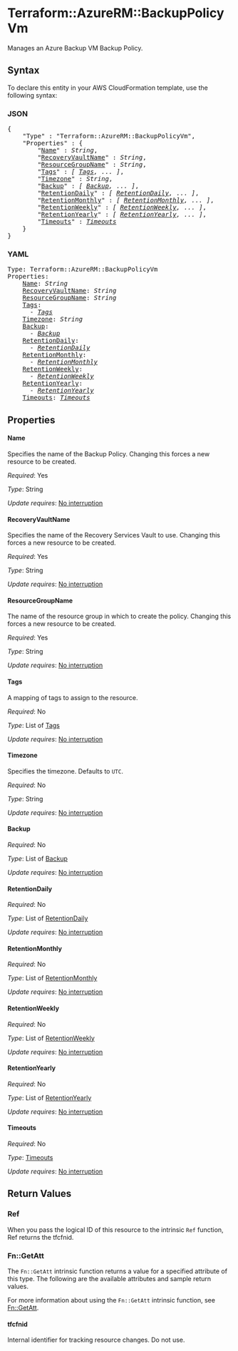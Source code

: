 # Terraform::AzureRM::BackupPolicyVm

Manages an Azure Backup VM Backup Policy.

## Syntax

To declare this entity in your AWS CloudFormation template, use the following syntax:

### JSON

<pre>
{
    "Type" : "Terraform::AzureRM::BackupPolicyVm",
    "Properties" : {
        "<a href="#name" title="Name">Name</a>" : <i>String</i>,
        "<a href="#recoveryvaultname" title="RecoveryVaultName">RecoveryVaultName</a>" : <i>String</i>,
        "<a href="#resourcegroupname" title="ResourceGroupName">ResourceGroupName</a>" : <i>String</i>,
        "<a href="#tags" title="Tags">Tags</a>" : <i>[ <a href="tags.md">Tags</a>, ... ]</i>,
        "<a href="#timezone" title="Timezone">Timezone</a>" : <i>String</i>,
        "<a href="#backup" title="Backup">Backup</a>" : <i>[ <a href="backup.md">Backup</a>, ... ]</i>,
        "<a href="#retentiondaily" title="RetentionDaily">RetentionDaily</a>" : <i>[ <a href="retentiondaily.md">RetentionDaily</a>, ... ]</i>,
        "<a href="#retentionmonthly" title="RetentionMonthly">RetentionMonthly</a>" : <i>[ <a href="retentionmonthly.md">RetentionMonthly</a>, ... ]</i>,
        "<a href="#retentionweekly" title="RetentionWeekly">RetentionWeekly</a>" : <i>[ <a href="retentionweekly.md">RetentionWeekly</a>, ... ]</i>,
        "<a href="#retentionyearly" title="RetentionYearly">RetentionYearly</a>" : <i>[ <a href="retentionyearly.md">RetentionYearly</a>, ... ]</i>,
        "<a href="#timeouts" title="Timeouts">Timeouts</a>" : <i><a href="timeouts.md">Timeouts</a></i>
    }
}
</pre>

### YAML

<pre>
Type: Terraform::AzureRM::BackupPolicyVm
Properties:
    <a href="#name" title="Name">Name</a>: <i>String</i>
    <a href="#recoveryvaultname" title="RecoveryVaultName">RecoveryVaultName</a>: <i>String</i>
    <a href="#resourcegroupname" title="ResourceGroupName">ResourceGroupName</a>: <i>String</i>
    <a href="#tags" title="Tags">Tags</a>: <i>
      - <a href="tags.md">Tags</a></i>
    <a href="#timezone" title="Timezone">Timezone</a>: <i>String</i>
    <a href="#backup" title="Backup">Backup</a>: <i>
      - <a href="backup.md">Backup</a></i>
    <a href="#retentiondaily" title="RetentionDaily">RetentionDaily</a>: <i>
      - <a href="retentiondaily.md">RetentionDaily</a></i>
    <a href="#retentionmonthly" title="RetentionMonthly">RetentionMonthly</a>: <i>
      - <a href="retentionmonthly.md">RetentionMonthly</a></i>
    <a href="#retentionweekly" title="RetentionWeekly">RetentionWeekly</a>: <i>
      - <a href="retentionweekly.md">RetentionWeekly</a></i>
    <a href="#retentionyearly" title="RetentionYearly">RetentionYearly</a>: <i>
      - <a href="retentionyearly.md">RetentionYearly</a></i>
    <a href="#timeouts" title="Timeouts">Timeouts</a>: <i><a href="timeouts.md">Timeouts</a></i>
</pre>

## Properties

#### Name

Specifies the name of the Backup Policy. Changing this forces a new resource to be created.

_Required_: Yes

_Type_: String

_Update requires_: [No interruption](https://docs.aws.amazon.com/AWSCloudFormation/latest/UserGuide/using-cfn-updating-stacks-update-behaviors.html#update-no-interrupt)

#### RecoveryVaultName

Specifies the name of the Recovery Services Vault to use. Changing this forces a new resource to be created.

_Required_: Yes

_Type_: String

_Update requires_: [No interruption](https://docs.aws.amazon.com/AWSCloudFormation/latest/UserGuide/using-cfn-updating-stacks-update-behaviors.html#update-no-interrupt)

#### ResourceGroupName

The name of the resource group in which to create the policy. Changing this forces a new resource to be created.

_Required_: Yes

_Type_: String

_Update requires_: [No interruption](https://docs.aws.amazon.com/AWSCloudFormation/latest/UserGuide/using-cfn-updating-stacks-update-behaviors.html#update-no-interrupt)

#### Tags

A mapping of tags to assign to the resource.

_Required_: No

_Type_: List of <a href="tags.md">Tags</a>

_Update requires_: [No interruption](https://docs.aws.amazon.com/AWSCloudFormation/latest/UserGuide/using-cfn-updating-stacks-update-behaviors.html#update-no-interrupt)

#### Timezone

Specifies the timezone. Defaults to `UTC`.

_Required_: No

_Type_: String

_Update requires_: [No interruption](https://docs.aws.amazon.com/AWSCloudFormation/latest/UserGuide/using-cfn-updating-stacks-update-behaviors.html#update-no-interrupt)

#### Backup

_Required_: No

_Type_: List of <a href="backup.md">Backup</a>

_Update requires_: [No interruption](https://docs.aws.amazon.com/AWSCloudFormation/latest/UserGuide/using-cfn-updating-stacks-update-behaviors.html#update-no-interrupt)

#### RetentionDaily

_Required_: No

_Type_: List of <a href="retentiondaily.md">RetentionDaily</a>

_Update requires_: [No interruption](https://docs.aws.amazon.com/AWSCloudFormation/latest/UserGuide/using-cfn-updating-stacks-update-behaviors.html#update-no-interrupt)

#### RetentionMonthly

_Required_: No

_Type_: List of <a href="retentionmonthly.md">RetentionMonthly</a>

_Update requires_: [No interruption](https://docs.aws.amazon.com/AWSCloudFormation/latest/UserGuide/using-cfn-updating-stacks-update-behaviors.html#update-no-interrupt)

#### RetentionWeekly

_Required_: No

_Type_: List of <a href="retentionweekly.md">RetentionWeekly</a>

_Update requires_: [No interruption](https://docs.aws.amazon.com/AWSCloudFormation/latest/UserGuide/using-cfn-updating-stacks-update-behaviors.html#update-no-interrupt)

#### RetentionYearly

_Required_: No

_Type_: List of <a href="retentionyearly.md">RetentionYearly</a>

_Update requires_: [No interruption](https://docs.aws.amazon.com/AWSCloudFormation/latest/UserGuide/using-cfn-updating-stacks-update-behaviors.html#update-no-interrupt)

#### Timeouts

_Required_: No

_Type_: <a href="timeouts.md">Timeouts</a>

_Update requires_: [No interruption](https://docs.aws.amazon.com/AWSCloudFormation/latest/UserGuide/using-cfn-updating-stacks-update-behaviors.html#update-no-interrupt)

## Return Values

### Ref

When you pass the logical ID of this resource to the intrinsic `Ref` function, Ref returns the tfcfnid.

### Fn::GetAtt

The `Fn::GetAtt` intrinsic function returns a value for a specified attribute of this type. The following are the available attributes and sample return values.

For more information about using the `Fn::GetAtt` intrinsic function, see [Fn::GetAtt](https://docs.aws.amazon.com/AWSCloudFormation/latest/UserGuide/intrinsic-function-reference-getatt.html).

#### tfcfnid

Internal identifier for tracking resource changes. Do not use.

